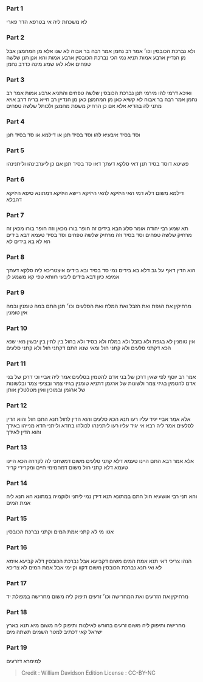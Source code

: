 
### Part 1
לא משכחת ליה אי בטרפא הדר פארי

### Part 2
ולא נברכת הכובסין וכו׳ אמר רב נחמן אמר רבה בר אבוה לא שנו אלא מן המחמצן אבל מן הנדיין ארבע אמות תניא נמי הכי נברכת הכובסין ארבע אמות והא אנן תנן שלשה טפחים אלא לאו שמע מינה כדרב נחמן

### Part 3
ואיכא דרמי להו מירמי תנן נברכת הכובסין שלשה טפחים והתניא ארבע אמות אמר רב נחמן אמר רבה בר אבוה לא קשיא כאן מן המחמצן כאן מן הנדיין רב חייא בריה דרב אויא מתני לה בהדיא אלא אם כן הרחיק משפת מחמצן ולכותל שלשה טפחים

### Part 4
וסד בסיד איבעיא להו וסד בסיד תנן או דילמא או סד בסיד תנן

### Part 5
פשיטא דוסד בסיד תנן דאי סלקא דעתך דאו סד בסיד תנן אם כן ליערבינהו וליתנינהו

### Part 6
דילמא משום דלא דמי האי היזיקא להאי היזיקא רישא היזיקא דמתונא סיפא היזיקא דהבלא

### Part 7
תא שמע רבי יהודה אומר סלע הבא בידים זה חופר בורו מכאן וזה חופר בורו מכאן זה מרחיק שלשה טפחים וסד בסיד וזה מרחיק שלשה טפחים וסד בסיד טעמא דבא בידים הא לא בא בידים לא

### Part 8
הוא הדין דאף על גב דלא בא בידים נמי סד בסיד ובא בידים איצטריכא ליה סלקא דעתך אמינא כיון דבא בידים ליבעי רווחא טפי קא משמע לן

### Part 9
מרחיקין את הגפת ואת הזבל ואת המלח ואת הסלעים וכו׳ תנן התם במה טומנין ובמה אין טומנין

### Part 10
אין טומנין לא בגפת ולא בזבל ולא במלח ולא בסיד ולא בחול בין לחין בין יבשין מאי שנא הכא דקתני סלעים ולא קתני חול ומאי שנא התם דקתני חול ולא קתני סלעים

### Part 11
אמר רב יוסף לפי שאין דרכן של בני אדם להטמין בסלעים אמר ליה אביי וכי דרכן של בני אדם להטמין בגיזי צמר ולשונות של ארגמן דתניא טומנין בגיזי צמר ובציפי צמר ובלשונות של ארגמן ובמוכין ואין מטלטלין אותן

### Part 12
אלא אמר אביי יגיד עליו רעו תנא הכא סלעים והוא הדין לחול תנא התם חול והוא הדין לסלעים אמר ליה רבא אי יגיד עליו רעו ליתנינהו לכולהו בחדא וליתני חדא מנייהו באידך והוא הדין לאידך

### Part 13
אלא אמר רבא התם היינו טעמא דלא קתני סלעים משום דמשתכי לה לקדרה הכא היינו טעמא דלא קתני חול משום דמחמימי חיים ומקרירי קריר

### Part 14
והא תני רבי אושעיא חול התם במתונא תנא דידן נמי ליתני ולוקמיה במתונא הא תנא ליה אמת המים

### Part 15
אטו מי לא קתני אמת המים וקתני נברכת הכובסין

### Part 16
הנהו צריכי דאי תנא אמת המים משום דקביעא אבל נברכת הכובסין דלא קביעא אימא לא ואי תנא נברכת הכובסין משום דקוו וקיימי אבל אמת המים לא צריכא

### Part 17
מרחיקין את הזרעים ואת המחרישה וכו׳ זרעים תיפוק ליה משום מחרישה במפולת יד

### Part 18
מחרישה ותיפוק ליה משום זרעים בחורש לאילנות ותיפוק ליה משום מיא תנא בארץ ישראל קאי דכתיב למטר השמים תשתה מים

### Part 19
למימרא דזרעים

>Credit : William Davidson Edition
>License : CC-BY-NC